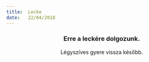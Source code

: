 ```yaml
---
title:  Lecke
date:   22/04/2018
---
```


### <center>Erre a leckére dolgozunk.</center>
<center>Légyszíves gyere vissza később.</center>